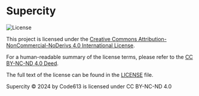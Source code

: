 # Supercity
![License](https://licensebuttons.net/l/by-nc-nd/4.0/88x31.png)

This project is licensed under the [Creative Commons Attribution-NonCommercial-NoDerivs 4.0 International License](https://creativecommons.org/licenses/by-nc-nd/4.0/).

For a human-readable summary of the license terms, please refer to the [CC BY-NC-ND 4.0 Deed](https://creativecommons.org/licenses/by-nc-nd/4.0/deed.en).

The full text of the license can be found in the [LICENSE](LICENSE) file.

Supercity © 2024 by Code613 is licensed under CC BY-NC-ND 4.0 
